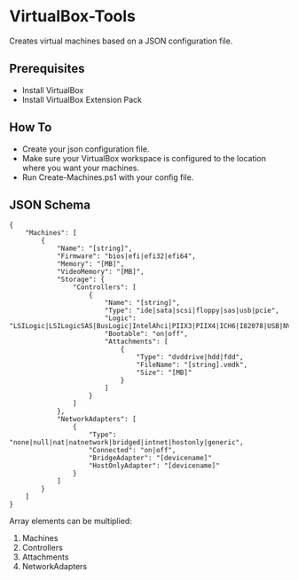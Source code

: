 # VirtualBox-Tools

Creates virtual machines based on a JSON configuration file.

## Prerequisites

* Install VirtualBox
* Install VirtualBox Extension Pack

## How To

* Create your json configuration file.
* Make sure your VirtualBox workspace is configured to the location where you want your machines.
* Run Create-Machines.ps1 with your config file.

## JSON Schema

```
{
    "Machines": [
        {
            "Name": "[string]",
            "Firmware": "bios|efi|efi32|efi64",
            "Memory": "[MB]",
            "VideoMemory": "[MB]",
            "Storage": {
                "Controllers": [
                    {
                        "Name": "[string]",
                        "Type": "ide|sata|scsi|floppy|sas|usb|pcie",
                        "Logic": "LSILogic|LSILogicSAS|BusLogic|IntelAhci|PIIX3|PIIX4|ICH6|I82078|USB|NVMe",
                        "Bootable": "on|off",
                        "Attachments": [
                            {
                                "Type": "dvddrive|hdd|fdd",
                                "FileName": "[string].vmdk",
                                "Size": "[MB]"
                            }
                        ]
                    }
                ]
            },
            "NetworkAdapters": [
                {
                    "Type": "none|null|nat|natnetwork|bridged|intnet|hostonly|generic",
                    "Connected": "on|off",
                    "BridgeAdapter": "[devicename]"
                    "HostOnlyAdapter": "[devicename]"
                }
            ]
        }
    ]
}
```

Array elements can be multiplied:
1. Machines
2. Controllers
3. Attachments
4. NetworkAdapters

